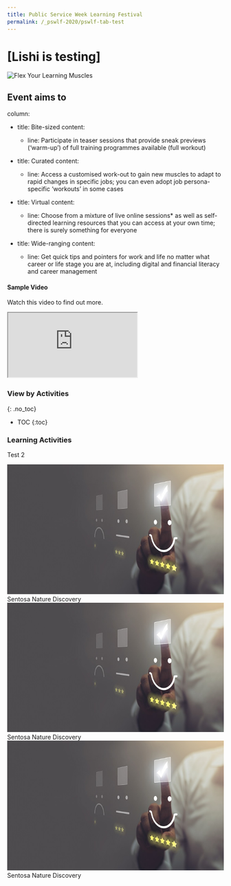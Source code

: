 ```yaml
---
title: Public Service Week Learning Festival
permalink: /_pswlf-2020/pswlf-tab-test
---
```

# [Lishi is testing]
![Flex Your Learning Muscles](/images/pswlflearningmuscles.png "Virtual Gym")

## Event aims to

column:
  - title: Bite-sized
    content:
    - line: Participate in teaser sessions that provide sneak previews (‘warm-up’) of full training programmes available (full workout)
    
  - title: Curated
    content:
    - line: Access a customised work-out to gain new muscles to adapt to rapid changes in specific jobs; you can even adopt job persona-specific ‘workouts’ in some cases

  - title: Virtual
    content:
    - line: Choose from a mixture of live online sessions* as well as self-directed learning resources that you can access at your own time; there is surely something for everyone

  - title: Wide-ranging
    content:
    - line: Get quick tips and pointers for work and life no matter what career or life stage you are at, including digital and financial literacy and career management


#### Sample Video

Watch this video to find out more.

<div class="resp-container">
	<iframe class="resp-iframe" src="https://vimeo.com/manage/441217698/general" gesture="media" allow="encrypted-media" allowfullscreen></iframe>
</div>

### **View by Activities**
{: .no_toc}
- TOC
{:toc}
### **Learning Activities**


Test 2
<div class="row">
    <div class="col is-1">
    </div>
    <div class="col is-3">
	     <figure style="margin:0;">
	     <a href="/events/learning-journeys/event-details/LJ_TBHT"> <img src="/images/Serve1.jpg" /></a>
	     <figcaption>Sentosa Nature Discovery</figcaption>
		</figure>
    </div>
    <div class="col is-3">
	    <figure style="margin:0;">
	     <a href="/events/learning-journeys/event-details/LJ_TBHT"> <img src="/images/Serve1.jpg" /></a>
	     <figcaption>Sentosa Nature Discovery</figcaption>
		</figure>
    </div>
    <div class="col is-3">
	    <figure style="margin:0;">
	     <a href="/events/learning-journeys/event-details/LJ_TBHT"> <img src="/images/Serve1.jpg" /></a>
	     <figcaption>Sentosa Nature Discovery</figcaption>
		</figure>
    </div>
    <div class="col is-2">
    </div>
</div>


